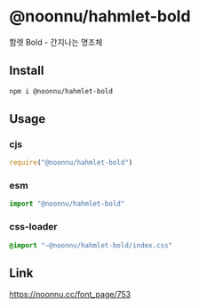 # @noonnu/hahmlet-bold
함렛 Bold - 간지나는 명조체

## Install
```sh
npm i @noonnu/hahmlet-bold
```
## Usage
### cjs
```js
require("@noonnu/hahmlet-bold")
```
### esm
```js
import "@noonnu/hahmlet-bold"
```
### css-loader
```css
@import "~@noonnu/hahmlet-bold/index.css"
```

## Link
https://noonnu.cc/font_page/753
